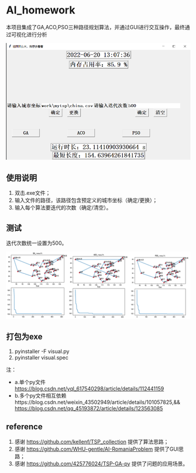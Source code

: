 # AI_homework

本项目集成了GA,ACO,PSO三种路径规划算法，并通过GUI进行交互操作，最终通过可视化进行分析
<div align=center>
<img src="/figure/gui.png" />
</div>


## 使用说明
1. 双击.exe文件；
2. 输入文件的路径，该路径包含预定义的城市坐标（确定/更换）；
3. 输入每个算法要迭代的次数（确定/清空）。

## 测试
迭代次数统一设置为500。
<div align=center>
<img src="/figure/result.png" />
</div>

## 打包为exe
1. pyinstaller -F visual.py
2. pyinstaller visual.spec

注：
- a.单个py文件 https://blog.csdn.net/yql_617540298/article/details/112441159
- b.多个py文件相互依赖https://blog.csdn.net/weixin_43502949/article/details/101057825,&& https://blog.csdn.net/qq_45193872/article/details/123563085


## reference
1. 感谢 https://github.com/kellenf/TSP_collection 提供了算法思路；
2. 感谢 https://github.com/WHU-gentle/AI-RomaniaProblem 提供了GUI思路；
3. 感谢 https://github.com/425776024/TSP-GA-py 提供了问题的应用场景。